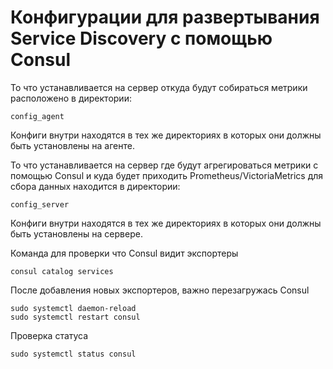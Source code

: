 # Конфигурации для развертывания Service Discovery с помощью Consul

То что устанавливается на сервер откуда будут собираться метрики расположено в директории:
```
config_agent
```

Конфиги внутри находятся в тех же директориях в которых они должны быть установлены на агенте.

То что устанавливается на сервер где будут агрегироваться метрики с помощью Consul и куда будет приходить Prometheus/VictoriaMetrics для сбора данных
находится в директории:

```
config_server
```
Конфиги внутри находятся в тех же директориях в которых они должны быть установлены на сервере.


Команда для проверки что Consul видит экспортеры
```
consul catalog services
```

После добавления новых экспортеров, важно перезагружась Consul
```
sudo systemctl daemon-reload
sudo systemctl restart consul
```

Проверка статуса
```
sudo systemctl status consul
```